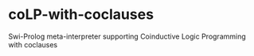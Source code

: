 # coLP-with-coclauses

Swi-Prolog meta-interpreter supporting Coinductive Logic Programming with coclauses